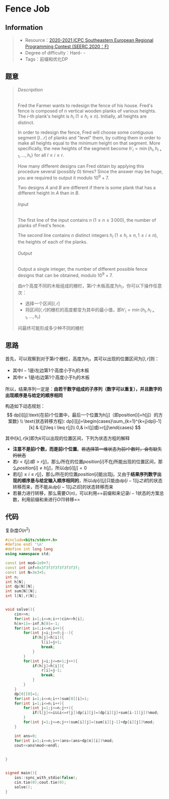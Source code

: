 # Fence Job

## Information

> + Resource：[2020-2021 ICPC Southeastern European Regional Programming Contest (SEERC 2020：F)](https://codeforces.com/gym/103102)
> + Degree of difficulty：Hard- -
> + Tags：前缀和优化DP

## 题意

> ###### Descripition
>
> Fred the Farmer wants to redesign the fence of his house. Fred's fence is composed of $n$ vertical wooden planks of various heights. The $i$\-th plank's height is $h_i$ ($1 \leq h_i \leq n$). Initially, all heights are distinct.
>
> In order to redesign the fence, Fred will choose some contiguous segment $[l...r]$ of planks and "level" them, by cutting them in order to make all heights equal to the minimum height on that segment. More specifically, the new heights of the segment become $h'_{i} = \min \{ h_l, h_{l+1}, ..., h_r \}$ for all $l \leq i \leq r$.
>
> How many different designs can Fred obtain by applying this procedure several (possibly 0) times? Since the answer may be huge, you are required to output it modulo $10^9+7$.
>
> Two designs $A$ and $B$ are different if there is some plank that has a different height in $A$ than in $B$.
>
> ###### Input
>
> The first line of the input contains $n$ ($1 \leq n \leq 3\,000$), the number of planks of Fred's fence.
>
> The second line contains $n$ distinct integers $h_i$ ($1 \leq h_i \leq n, 1 \leq i \leq n$), the heights of each of the planks.
>
> ###### Output
>
> Output a single integer, the number of different possible fence designs that can be obtained, modulo $10^9+7$.

> 由$n$个高度不同的木板组成的栅栏，第$i$个木板高度为$h_i$，你可以下操作任意次：
>
> + 选择一个区间$[l,r]$
> + 将区间$[l,r]$的栅栏的高度都变为其中的最小值，即$h'_{i} = \min \{ h_l, h_{l+1}, ..., h_r \}$
>
> 问最终可能形成多少种不同的栅栏

## 思路

首先，可以观察到对于第$i$个栅栏，高度为$h_i$，其可以出现的位置区间为$[l,r]$则：

+ 其中$l-1$是$i$左边第1个高度小于$h_i$的木板
+ 其中$r+1$是$i$右边第1个高度小于$h_i$的木板

所以，结果序列一定是：**由若干数字组成的子序列（数字可以重复），并且数字的出现顺序是与给定的顺序相同**

构造如下动态规划：
$$
dp[i][j]:\text{在前i个位置中，最后一个位置为h[j]（即position[i]=h[j]）的方案数} \\
\text{状态转移方程}:
dp[i][j]=\begin{cases}\sum_{k=1}^{k=j}dp[i-1][k] & l[j]\leq i \leq r[j]\\
0,& i<l[j]或i>r[j]\end{cases}
$$


其中$l[k],r[k]$即为$k$可以出现的位置区间，下列为状态方程的解释

+ **注意不是前i个数，而是前i个位置**。~~若选择第一维状态为前i个数时，会有缺失的状态~~
+ 若$i<l[j]或i>r[j]$，那么$i$所在的位置$position[i]$不在$j$所能出现的位置区间，那么$position[i]\ne h[j]$，所以$dp[i][j]=0$
+ 若$l[j] \leq i \leq r[j]$，那么$i$所在的位置$position[i]$能出现$j$。又由于**结果序列数字出现的顺序是与给定输入顺序相同的**，所以$dp[i][j]$只能由$dp[i-1][j之前]$的状态转移而来，而不能从$dp[i-1][j之后]$的状态转移而来
+ 若暴力进行转移，那么需要$O(n)$，可以利用==前缀和来记录$i-1$状态的方案总数，利用前缀和来进行$O(1)$转移==

## 代码

复杂度$O(n^2)$

```c++
#include<bits/stdc++.h>
#define endl '\n'
#define int long long
using namespace std;

const int mod=1e9+7;
const int inf=0x3f3f3f3f3f3f3f3f;
const int N=3e3+5;
int n;
int h[N];
int dp[N][N];
int sum[N][N];
int l[N],r[N];


void solve(){
    cin>>n;
    for(int i=1;i<=n;i++)cin>>h[i];
    h[n+1]=-inf,h[0]=-1;
    for(int i=1;i<=n;i++){
        for(int j=i;j>=0;j--){
            if(h[j]<h[i]){
                l[i]=j+1;
                break;
            }
        }
        for(int j=i;j<=n+1;j++){
            if(h[j]<h[i]){
                r[i]=j-1;
                break;
            }
        }
    }
    dp[0][0]=1;
    for(int i=1;i<=n;i++)sum[0][i]=1;
    for(int i=1;i<=n;i++){
        for(int j=1;j<=n;j++){
            if(l[j]<=i&&i<=r[j])dp[i][j]=(dp[i][j]+sum[i-1][j])%mod;
        }
        for(int j=1;j<=n;j++)sum[i][j]=(sum[i][j-1]+dp[i][j])%mod;
    }

    int ans=0;
    for(int i=1;i<=n;i++)ans=(ans+dp[n][i])%mod;
    cout<<ans%mod<<endl;
    
    
}


signed main(){
    ios::sync_with_stdio(false);
    cin.tie(0);cout.tie(0);
    solve();
}

```

